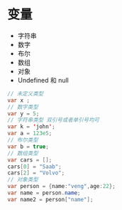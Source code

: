 # 变量

- 字符串
- 数字
- 布尔
- 数组
- 对象
- Undefined 和 null

```java
// 未定义类型
var x ;
// 数字类型
var y = 5;
// 字符串类型 双引号或者单引号均可
var k = 'john';
var a = 123e5;
// 布尔类型
var b = true;
// 数组类型
var cars = [];
cars[0] = "Saab";
cars[2] = "Volvo";
// 对象类型
var person = {name:"veng",age:22};
var name = person.name;
var name2 = person["name"];
```

